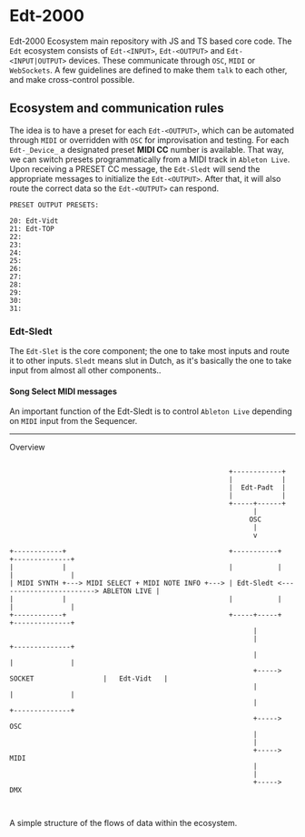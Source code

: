 # Edt-2000

Edt-2000 Ecosystem main repository with JS and TS based core code. The `Edt` ecosystem consists of `Edt-<INPUT>`, `Edt-<OUTPUT>` and `Edt-<INPUT|OUTPUT>` devices. These communicate through `OSC`, `MIDI` or `WebSockets`. A few guidelines are defined to make them `talk` to each other, and make cross-control possible.

## Ecosystem and communication rules

The idea is to have a preset for each `Edt-<OUTPUT>`, which can be automated through `MIDI` or overridden with `OSC` for improvisation and testing. For each `Edt-_Device_` a designated preset **MIDI CC** number is available. That way, we can switch presets programmatically from a MIDI track in `Ableton Live`. Upon receiving a PRESET CC message, the `Edt-Sledt` will send the appropriate messages to initialize the `Edt-<OUTPUT>`. After that, it will also route the correct data so the `Edt-<OUTPUT>` can respond.  

```text
PRESET OUTPUT PRESETS:

20: Edt-Vidt
21: Edt-TOP
22: 
23:
24:
25:
26:
27:
28:
29:
30:
31:

```

### Edt-Sledt

The `Edt-Slet` is the core component; the one to take most inputs and route it to other inputs. `Sledt` means slut in Dutch, as it's basically the one to take input from almost all other components..

#### Song Select MIDI messages

An important function of the Edt-Sledt is to control `Ableton Live` depending on `MIDI` input from the Sequencer.   
















---


Overview
```text

                                                      +------------+
                                                      |            |
                                                      |  Edt-Padt  |
                                                      |            |
                                                      +-----+------+
                                                            |
                                                           OSC
                                                            |
                                                            v

+------------+                                        +-----------+                        +--------------+
|            |                                        |           |                        |              |
| MIDI SYNTH +---> MIDI SELECT + MIDI NOTE INFO +---> | Edt-Sledt <------------------------> ABLETON LIVE |
|            |                                        |           |                        |              |
+------------+                                        +-----+-----+                        +--------------+
                                                            |
                                                            |                              +--------------+
                                                            |                              |              |
                                                            +-----> SOCKET                 |   Edt-Vidt   |
                                                            |                              |              |
                                                            |                              +--------------+
                                                            +-----> OSC
                                                            |
                                                            |
                                                            +-----> MIDI
                                                            |
                                                            |
                                                            +-----> DMX



```

A simple structure of the flows of data within the ecosystem.
